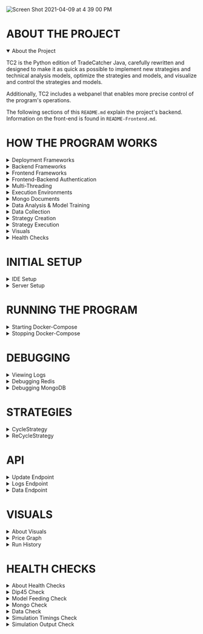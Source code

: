 ![Screen Shot 2021-04-09 at 4 39 00 PM](https://user-images.githubusercontent.com/6299223/114250298-20b47f00-9952-11eb-837f-9976bb998376.png)
# ABOUT THE PROJECT
<details open>
<summary>About the Project</summary>
        
TC2 is the Python edition of TradeCatcher Java, carefully rewritten and designed to make it as quick as possible to 
implement new strategies and technical analysis models, optimize the strategies and models, and visualize and control
 the strategies and models.

Additionally, TC2 includes a webpanel that enables more precise control of the program's operations.

The following sections of this `README.md` explain the project's backend. Information on the front-end is found in `README-Frontend.md`.
</details>


# HOW THE PROGRAM WORKS
<details>
<summary>Deployment Frameworks</summary>
        
The program is contained within a few docker containers:
- Redis database for storing backend program data (port 6379)
- MongoDB database for storing stock market data (port 27017)
- PostgreSQL database for storing frontend program data (port 5432)
- Python 3.7 container for the Django & Gunicorn backend (port 9000)
- NginX container for the Angular 8 frontend (port 9100)

Docker Volumes are used to persist data in the ```TC2_data``` folder, so the entire program can be easily deployed on
 a new machine by simply copying over the contents of this folder.
 
The program is not configured to allow data storage on remote machines, since the network connecting the database
 containers to the program's other containers is firewalled off from the outside world.
</details>


<details>
<summary>Backend Frameworks</summary>
        
The backend is driven by Django. When Django starts up, the program starts running its components in separate
 threads and cores. These components can be accessed by the frontend via the Django API.
</details>


<details>
<summary>Frontend Frameworks</summary>
        
The frontend is powered by Angular 8 and deployed via an NginX web server.
</details>


<details>
<summary>Frontend-Backend Authentication</summary>

Note: This section is for reference only; user should not need to alter low-level authentication code.
        
Angular must authenticate with Django to use its API:
- ```POST http://stocks.maxilie.com:9000/api/token username=admin password=yo&rP@ssw0rd_```
- Pull access token from the JSON response: ```'{"access":"...", "refresh":"..."}'```


The access token can be used for 24 hours. When it expires, repeat the steps above to get a new one.

To use the token, append a header to your queries:
```GET http://stocks.maxilie.com:9000/api/test "Authorization: Bearer <your_access_token>```

To create a new Django user in the system, modify the startup command found in `webpanel/management/commands
/createadminuser.py`.
</details>


<details>
<summary>Multi-Threading</summary>
        
The Django application responds to API requests using worker threads, which have access to the `TC2Program` instance
 and its processes running in separate threads/cores.
        
The TC2 program itself consists of four main *processes*, each running in its own core 
(or in its own thread, if there are insufficient cores available):
- Continuous Data Collection and Daily Analysis Model Training
- Optimization of Strategy Parameters Using Historical Simulations
- Live Day Trading (strategy selection and creation logic only; strategy buy+sell logic is executed called in another
 thread, as explained below)
- Live Swing Trading

Additionally, there are a few *threads* managed by the program:
- Data Catch-Up Thread
    - Spawned when the program starts up
    - Collects any missing data going back 30 days
    - Terminates after completing its task, and is not created again until the program restarts
- Startup Task Threads
    - Explicitly defined in ```TC2Program```
    - Spawned when the program starts up
    - Perform miscellaneous one-time tasks, usually experiments or debugging procedures
- Account/Data Streams Thread
    - Listens for Alpaca (live brokerage account) and Polygon (live market data) updates
    - Technically, the streams are listened for on an ```async.io``` event loop within the thread
- Visuals Refresher Thread
    - Routinely updates the visuals cache data (stored in redis) needed to generate up-to-date graphs and charts
- Health Checks Refresher Thread
    - Runs health checks (unit tests) during the night
- Django Worker Threads
    - Spawned by API calls to perform tasks (running simulations, fetching program data, etc.)
- Strategy Execution Threads
    - Spawned by the Live Trading processes when they decide to begin execution of a strategy.
</details>


<details>
<summary>Execution Environments</summary>

The ```ExecEnv``` class enables the program to execute the same code in both live and simulated environments, without
 the code "knowing" that its time and data references are being spoofed.
 
Execution environments are also useful for multi-threading, because their variables can be duplicated and used safely
 in another thread or core.
 
A separate ```ExecEnv``` instance is created for every thread the program spawn, but all instances of the same
 ```EnvType``` are assumed to not conflict with each other's data. For example, the live trading thread and data
 collection thread are both ```EnvType.LIVE```, but a thread running a strategy simulation needs to interact with
 temporary, simulated data and time variables, and so the simulation's ```ExecEnv``` is ```EnvType.SIMULATION```.

</details>


<details>
<summary>Mongo Documents</summary>

Reference to an instance of ```MongoManager```  is mediated by an instance of ```ExecEnv``` (see above):

```bash
live_env.mongo().some_method()
```

The ```MongoManager``` instance can tell us all the dates on which we have data for a symbol:

```bash
from tc2.util.data_constants import START_DATE
window_end = date(2030, 1, 1)
dates_on_file = mongo.get_dates_in_range('SPY', START_DATE, window_end)
```

Using the list of dates, we can load the price data for one of them:

```bash
# Load candles for the most recent date on file
day = mongo.load_symbol_day('SPY', dates_on_file[-1])
candles = day.candles
# Candle fields: c.moment, c.open, c.high, c.low, c.close, c.volume
```
</details>


<details>
<summary>Data Analysis & Model Training</summary>
        
1) Add methods to train models and calculate statistics in ```analysis/Analyses.py``` or in other analysis files.
2) Modify ```ModelFeeder.apply_day()``` to call your analysis method(s) from Step 1.
This keeps the analysis up to date with the latest data as it becomes available.
3) Optionally, add a check for the new analysis in the ```is_viable()``` method of an ```AbstractStrategy``` class.
This prevents the strategy from executing when the conditions of your check are not met.
</details>


<details>
<summary>Data Collection</summary>
        
The data collection process is as follows:
- When the program starts up, historical data collection is performed.
- While the markets are open, the current day's data is collected from the ```polygon.io``` livestream.
- When the markets close, the *previous* day's data becomes available from the ```polygon.io``` rest API.
- The program overwrites yesterday's livestream data with rest data, and retrains analysis models on the rest data.
- The program trains analysis models on today's stream data.
</details>


<details>
<summary>Strategy Creation</summary>
        
1) Define a new `Strategy` class by extending the `AbstractStrategy` class.
2) The strategy's optional filter logic can be set by overriding the class's `is_viable` method. This is where we 
do two rounds of non-resource-intensive checks: the first takes no data parameter and queries redis for analyses that 
were performed during data collection, while the second takes the latest 2 hours of data and analyzes it on-the-spot.
3) The strategy's buy and sell logic are set by overriding the `buy_logic` and `sell_logic` methods.
4) Call `strategy.stop_running()` to end execution at any point. Until this is done, buy or sell logic will be 
called on every price update.
5) Set `strategy.bought = True` to signal the Executor to move on to running the strategy's `sell_logic`.
6) Optionally, override the class's `make_execution_result` method to record custom data about executions.
</details>


<details>
<summary>Strategy Execution</summary>
        
Note that live execution is handled by `process/LiveTrader.py` and simulated execution by `process/HistoricalEvaluator`. The below steps are shown only for reference purposes.
1) Before executing, check that `strategy.is_viable()` returns `True`.
2) Create a `VirtualAccount` or `AlpacaAccount` object for the strategy's symbol.
3) Create a `StrategyExecutor` object to run the strategy live, or a `StrategyEvaluator` object to simulate runs.
4) Call `executor.run()` or `evaluator.evaluate()` to begin. The thread will block until execution or evaluation is complete.
</details>

<details>
<summary>Visuals</summary>

Visuals are graphs, charts, and other visual aids that help the admin better understand how the program is behaving (see the Visuals section below).      
</details>

<details>
<summary>Health Checks</summary>
        
Health Checks are unit tests that can be run from the webpanel (see the Health Checks section below). Running a health check tells you whether it passed or failed, and gives useful debug info to explain the result.
</details>


# INITIAL SETUP
<details>
<summary>IDE Setup</summary>
        
Step 1: Clone this project into your favorite python IDE (PyCharm is preferred).

Step 2: Install dependencies into your python environment (in PyCharm this is done via the "Project Interpreter" menu).
        The list of dependencies is found in the `requirements.txt` file.
        
Step 3 (optional): Create a GitHub "personal access token" under GitHub Account Settings -> Developer settings.
        This will enable you to use an access token in place of your password when building the docker container
        (Docker or GitHub might require as a security measure).
</details>

    
<details>
<summary>Server Setup</summary>
        
The application runs in a single Docker container, managed by a user named "stocks" on a machine running Ubuntu 18.01.
Separate MongoDB and Redis containers are also required. These are created, started, and stopped using docker-compose
  (more details below).
 ```bash
 # Uninstall old docker versions
 sudo apt-get remove docker docker-engine docker.io containerd runc docker-compose
 
 # Add the docker repo
 sudo apt update
 sudo apt install \
    apt-transport-https \
    ca-certificates \
    curl \
    gnupg-agent \
    software-properties-common
 sudo add-apt-repository \
   "deb [arch=amd64] https://download.docker.com/linux/ubuntu \
   $(lsb_release -cs) \
   stable"
   
 # Install docker engine
 sudo apt-get install docker-ce docker-ce-cli containerd.io
 
 # Install docker-compose
 sudo curl -L "https://github.com/docker/compose/releases/download/1.24.1/docker-compose-$(uname -s)-$(uname -m)" -o /usr/local/bin/docker-compose
 sudo chmod +x /usr/local/bin/docker-compose
 ```
 </details>
 
  
# RUNNING THE PROGRAM
<details>
<summary>Starting Docker-Compose</summary>
A single docker-compose.yml file builds and starts all the backend and frontend containers, in this order:

- A Docker bridge network to host backend communication between containers
- A MongoDB database to store historical price data
- A Redis database to store application data
- A PostgreSQL database to store django data
- A Gunicorn application server to interface between django and the web server
- The TC2 Django project acting as an API to the backend and also running trading and data collection processes
- An NginX web server to interface between the application server and the client's web browser

All of these are created using the project's docker-compose.yml file:
```bash
# Pull the latest docker-compose.yml and move to its directory
cd /home/stocks && rm -rf TC2 && git clone https://maxilie:cc27fceff4cdd24ae84d5f9a5d48d0f74f2850d8@github.com/maxilie/TC2 && cd TC2 && cd /home/stocks/TC2
# Stop any already-running containers
docker-compose down
# Run docker-compose detached
docker-compose up -d

# To restart everything in a single command:
cd /home/stocks && rm -rf TC2 && git clone https://maxilie:cc27fceff4cdd24ae84d5f9a5d48d0f74f2850d8@github.com/maxilie/TC2 && cd /home/stocks/TC2 && docker-compose down && docker-compose up -d --build

# To restart only django and TC2 in a single command:
# TODO

# To restart only angular and nginx frontend in a single command:
# TODO
```
</details>


<details>
<summary>Stopping Docker-Compose</summary>

```bash
cd /home/stocks/TC2 && docker-compose down
```
</details>


# DEBUGGING
<details>
<summary>Viewing Logs</summary>
        
To view the logs (possibly missing some uncaught errors), use the webpanel:
- `Runtime Control` tab -> `Console` sub-tab

To view errors, system logs, and Django logs, use Docker:
- `docker logs TC2`

To view more detailed or old logs:
```bash
# Virtually SSH into the container
docker exec -it TC2 /bin/bash
# Install a text editor
apt update && apt install nano -y
# Open the log files
nano logs/live_trading/<timestamp>.txt
nano logs/program/<timestamp>.txt
# Exit the container's virtual terminal
exit
```
</details>


<details>
<summary>Debugging Redis</summary>
        
To get a redis client, run:
```bash
docker run --net TC2-network -it --link redis_container:redis --rm redis redis-cli -h redis -p 6379
        
# Useful commands:
keys *
get <key_name>
hgetall <map_key_name>
lrange <list_key_name> 0 -1
```
</details>


<details>
<summary>Debugging MongoDB</summary>

To get a mongo client, run:
```bash
docker exec -it mongo_container bash

# Useful commands:
mongo -u stocksUser
show dbs
use stocks_LIVE
show collections
db.candle_dates.find()
```

</details>


# STRATEGIES
<details>
<summary>CycleStrategy</summary>
        
Principles Behind the Strategy:
- The greedier and more desirable the offer, the shorter we want to leave it open.
- The safer and more realistic the offer, the longer we want to leave it open.
- When the price dips moderately below baseline, we expect it to return slightly below or above baseline.
- Mitigating downside (with stop orders and analysis filters) makes small profits valuable.

Strategy's Logic:
- Use a limit order to automatically buy when the price dips by about 0.3%.
- Keep a stop order when the price is lower than what we bought it for.
- When the price is close to what we bought it for, cycle through different 5 different sell orders, starting with the most greedy.

Strategy's Analysis Models:
- Dip_10 filter: ensures that the expected drop within 10 minutes after buying is not too strong.
- Dip_45 filter: ensures that the expected drop within 45 minutes after buying is not too strong.
- Volatility filter: ensures that the day spread (highest price minus lowest price) has been at least 1.5% over recent days.
- Momentum filter: ensures that momentum (calculated using the day's first 45 minutes of data) is positive but not so strong  that the price will never dip enough to trigger the strategy's buy order
- Profitability filter: ensures that the average profit of simulated strategy executions is solidly positive.
- Rally filter: ensures that the day is predicted by our neural network to have strong rallies.

</details>

<details>
<summary>ReCycleStrategy</summary>
 
The same logic as CycleStrategy, minus the analysis models and the entry time restriction. ReCycleStrategy can enter from one hour after markets open until one hour before markets close.
</details>

# API
<details>
<summary>Update Endpoint</summary>
        
Restart the backend (unload all python modules, pull the latest code from github, and create a new TC2Program):
- ```/api/update```

</details>

<details>
<summary>Logs Endpoint</summary>
        
Return a list of messages for a specific logfile (excluding the '.txt' extension):
- ```/api/logs/file/?filename=program/2019-01-01_0```

Return a list of names of logfiles for a log feed (excludes the logfeed directory and '.txt' extension):
- ```/api/logs/program_filenames```
- ```/api/logs/trading_filenames```
- ```/api/logs/simulation_filenames```
- ```/api/logs/health_filenames```

Return a list of messages from the most recent logfile for a log feed:
- ```/api/logs/program```
- ```/api/logs/trading```
- ```/api/logs/simulation```
- ```/api/logs/health```

</details>

<details>
<summary>Data Endpoint</summary>

Delete all price data and collect new data from polygon.io (this will take a few days):
- ```/api/data/recollect```

Delete price data and collect new data from polygon.io for only one symbol:
- ```/api/data/recollect?symbol=TXN```

Delete some price data and collect new data from polygon.io:
- ```/api/data/recollect?symbol=TXN?start_date=2018/1/1```

Delete all records of trades attempted and/or made by the program:
- ```/api/data/reset_trade_history```

</details>

# VISUALS
<details>
<summary>About Visuals</summary>
        
Visuals are automatically updated while the program is running. To manually update a visual, use the webpanel,
specifically the ```System Checks``` tab and ```Visuals``` sub-tab.

The webpanel uses two base endpoints of the API internally:
- ```/api/visuals/generate?visual_type=<visual_name>&symbol=...``` updates the cache with the latest data needed to display a given visual (could take several minutes depending on the visual), and
- ```/api/visuals/get?visual_type=<visual_name>&symbol=...``` returns the cached visual data in JSON format.

</details>

<details>
<summary>Price Graph</summary>

A graph of price over time for the given symbol.

visual_type: `PRICE_GRAPH`

Required parameters:
- `symbol`: the symbol to generate a price graph for (e.g. 'AAPL')

</details>

<details>
<summary>Run History</summary>

A chart of profit over date, for the 30 most recent strategy runs.

visual_type: `RUN_HISTORY`

Required parameters:
- `paper`: whether the visual should generate a graph for the paper account or live account (e.g. 'true')

</details>


# HEALTH CHECKS
<details>
<summary>About Health Checks</summary>
        
Health Checks are performed automatically while the program is running. To manually perform one, use the 
webpanel, specifically the ```System Checks``` tab and ```Health Checks``` sub-tab.

The webpanel uses two base endpoints of the API internally:
- ```/api/health_checks/perform?check_type=<check_name>&symbol=...``` performs the check and saves the output, and
- ```/api/health_checks/get?check_type=<check_name>&symbol=...``` returns the output in JSON format.

</details>

<details>
<summary>Dip45 Check</summary>
        
Prints debug messages and run tests on the dip45 analysis model.

check_type: `DIP45`

</details>

<details>
<summary>Model Feeding Check</summary>

Prints debug messages and run tests on the analysis models.

check_type: `MODEL_FEEDING`

</details>

<details>
<summary>Mongo Check</summary>

Prints debug messages and run tests on storing and loading from mongo.

check_type: `MONGO`

</details>

<details>
<summary>Data Check</summary>

Checks for missing or inaccurate data on a symbol.

check_type: `DATA`
Optional parameters:
- `symbol`: the symbol whose data will be checked; defaults to TXN

</details>

<details>
<summary>Simulation Timings Check</summary>

Checks that the program can perform simulations quickly enough.

check_type: `SIMULATION_TIMINGS`

</details>


<details>
<summary>Simulation Output Check</summary>

Prints debug messages for a simulated strategy execution on the most recent market day, and check that the results are realistic.

check_type: `SIMULATION OUTPUT`

Optional parameters:
- `day_date`: the date on which to debug a simulation (e.g. 'YYYY/MM/DD')

</details>
